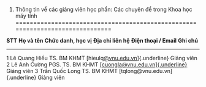 1. Thông tin về các giảng viên học phần: Các chuyên đề trong Khoa học máy tính
==============================================================================

  **STT**   **Họ và tên**    **Chức danh, học vị**   **Địa chỉ liên hệ**   **Điện thoại / Email**                                           **Ghi chú**
  --------- ---------------- ----------------------- --------------------- ---------------------------------------------------------------- -------------
  1         Lê Quang Hiếu    TS.                     BM KHMT               [hieulq[\@vnu.edu.vn](mailto:cuongla@vnu.edu.vn)]{.underline}    Giảng viên
  2         Lê Anh Cường     PGS. TS.                BM KHMT               [[cuongla\@vnu.edu.vn]{.underline}](mailto:cuongla@vnu.edu.vn)   Giảng viên
  3         Trần Quốc Long   TS.                     BM KHMT               [tqlong\@vnu.edu.vn]{.underline}                                 Giảng viên


